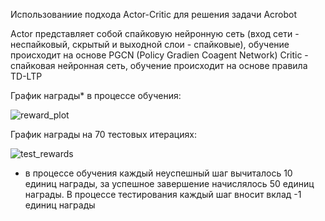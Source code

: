 Использованиие подхода Actor-Critic для решения задачи Acrobot

Actor представляет собой спайковую нейронную сеть (вход сети - неспайковый, скрытый и выходной слои - спайковые), обучение происходит на основе PGCN (Policy Gradien Coagent Network) 
Critic - спайковая нейронная сеть, обучение происходит на основе правила TD-LTP

График награды* в процессе обучения:

![reward_plot](https://github.com/tiyunes/snn_rl/assets/79756733/7a921c69-2e07-4520-b769-f8c1d41d6498)

График награды на 70 тестовых итерациях:

![test_rewards](https://github.com/tiyunes/snn_rl/assets/79756733/8a47374c-66eb-4086-bad7-bb009a74ec35)


* в процессе обучения каждый неуспешный шаг вычиталось 10 единиц награды, за успешное завершение начислялось 50 единиц награды. В процессе тестирования каждый шаг вносит вклад -1 единиц награды
